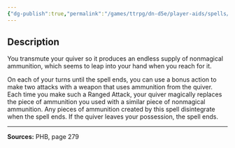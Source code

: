 ```yaml
---
{"dg-publish":true,"permalink":"/games/ttrpg/dn-d5e/player-aids/spells/level-5/swift-quiver/","tags":["TTRPG/DND/5e","verbal","somatic","material","concentration"]}
---
```



## Description
You transmute your quiver so it produces an endless supply of nonmagical ammunition, which seems to leap into your hand when you reach for it.

On each of your turns until the spell ends, you can use a bonus action to make two attacks with a weapon that uses ammunition from the quiver.
Each time you make such a Ranged Attack, your quiver magically replaces the piece of ammunition you used with a similar piece of nonmagical ammunition.
Any pieces of ammunition created by this spell disintegrate when the spell ends.
If the quiver leaves your possession, the spell ends.

---

**Sources:** PHB, page 279
